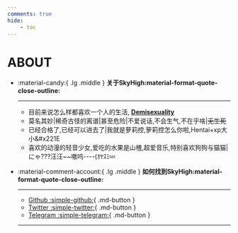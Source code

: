 ```yaml
---
comments: true
hide:
    - toc
---
```


# **ABOUT**

<div class="grid cards" markdown>

-   :material-candy:{ .lg .middle } __关于SkyHigh:material-format-quote-close-outline:__

    ---
    - 目前来说怎么样都喜欢一个人的生活, [**Demisexuality**](https://en.wikipedia.org/wiki/Demisexuality)
    - 莫名其妙|稀奇古怪的离谱|甚至危险|不爱说话,不会生气,不在乎啥|<del>无生死</del>
    - 已经合格了,已经可以进去了|我就是萝莉控,萝莉控怎么你啦,Hentai+xp大小&#x221E
    - 喜欢的动漫的轻音少女,爱吃的水果是山楂,超爱音乐,特别喜欢狗狗与猫猫|にゃ???汪汪~~嗷呜----(ｵﾔｽﾐ💤
    
</div>

<div class="grid cards" markdown>

-   :material-comment-account:{ .lg .middle } __如何找到SkyHigh:material-format-quote-close-outline:__

    ---
    - [Github  :simple-github:](https://github.com/SkyHighR){ .md-button }
    - [Twitter  :simple-twitter:](https://twitter.com/moeSkyHigh){ .md-button }
    - [Telegram  :simple-telegram:](https://t.me/moeSkyHigh){ .md-button }

    ---
    
</div>
